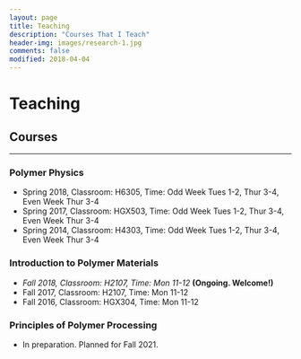 ```yaml
---
layout: page
title: Teaching
description: "Courses That I Teach"
header-img: images/research-1.jpg
comments: false
modified: 2018-04-04
---
```


# Teaching

## Courses
-----

### Polymer Physics

- Spring 2018, Classroom: H6305, Time: Odd Week Tues 1-2, Thur 3-4, Even Week Thur 3-4
- Spring 2017, Classroom: HGX503, Time: Odd Week Tues 1-2, Thur 3-4, Even Week Thur 3-4
- Spring 2014, Classroom: H4303, Time: Odd Week Tues 1-2, Thur 3-4, Even Week Thur 3-4

### Introduction to Polymer Materials

- *Fall 2018, Classroom: H2107, Time: Mon 11-12* **(Ongoing. Welcome!)**
- Fall 2017, Classroom: H2107, Time: Mon 11-12
- Fall 2016, Classroom: HGX304, Time: Mon 11-12

### Principles of Polymer Processing

- In preparation. Planned for Fall 2021.
